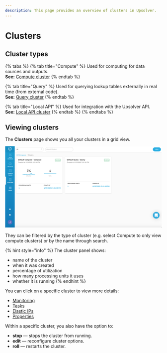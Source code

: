 ```yaml
---
description: This page provides an overview of clusters in Upsolver.
---
```


# Clusters

## Cluster types

{% tabs %}
{% tab title="Compute" %}
Used for computing for data sources and outputs.  
**See:** [Compute cluster](cluster-types/adding-a-compute-cluster.md)
{% endtab %}

{% tab title="Query" %}
Used for querying lookup tables externally in real time \(from external code\).  
**See:** [Query cluster](cluster-types/adding-a-query-cluster.md)
{% endtab %}

{% tab title="Local API" %}
Used for integration with the Upsolver API.  
**See:** [Local API cluster](cluster-types/adding-a-local-api-cluster.md)
{% endtab %}
{% endtabs %}

## Viewing clusters

The **Clusters** page shows you all your clusters in a grid view. 

![](../../.gitbook/assets/screen-shot-2020-09-18-at-11.19.48-am.png)

They can be filtered by the type of cluster \(e.g. select Compute to only view compute clusters\) or by the name through search.

{% hint style="info" %}
The cluster panel shows:

* name of the cluster
* when it was created
* percentage of utilization
* how many processing units it uses
* whether it is running
{% endhint %}

You can click on a specific cluster to view more details:

* [Monitoring](monitoring-clusters.md)
* [Tasks](cluster-tasks.md)
* [Elastic IPs](cluster-elastic-ips.md)
* [Properties](cluster-properties.md)

Within a specific cluster, you also have the option to:

* **stop** — stops the cluster from running.
* **edit** — reconfigure cluster options.
* **roll** — restarts the cluster.

